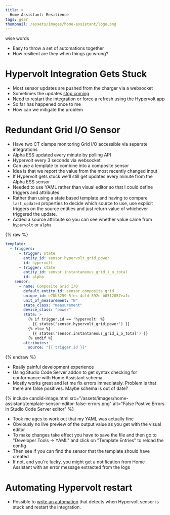 ```yaml
---
title: >
  Home Assistant: Resilience
tags: gear
thumbnail: /assets/images/home-assistant/logo.png
---
```


wise words
* Easy to throw a set of automations together
* How resilient are they when things go wrong?

# Hypervolt Integration Gets Stuck

* Most sensor updates are pushed from the charger via a websocket
* Sometimes the updates [stop coming](https://github.com/gndean/home-assistant-hypervolt-charger/issues/88)
* Need to restart the integration or force a refresh using the Hypervolt app
* So far has happened once to me
* How can we mitigate the problem

# Redundant Grid I/O Sensor

* Have two CT clamps monitoring Grid I/O accessible via separate integrations
* Alpha ESS updated every minute by polling API
* Hypervolt every 3 seconds via websocket
* Can use a template to combine into a composite sensor
* Idea is that we report the value from the most recently changed input
* If Hypervolt gets stuck we'll still get updates every minute from the Alpha ESS sensor
* Needed to use YAML rather than visual editor so that I could define triggers and attributes
* Rather than using a state based template and having to compare `last_updated` properties to decide which source to use, use explicit triggers on the source entities and just return value of whichever triggered the update.
* Added a source attribute so you can see whether value came from `hypervolt` or `alpha`

{% raw %}

```yaml
template:
  - triggers:
      - trigger: state
        entity_id: sensor.hypervolt_grid_power
        id: hypervolt
      - trigger: state
        entity_id: sensor.instantaneous_grid_i_o_total
        id: alpha
    sensor:
      - name: Composite Grid I/O
        default_entity_id: sensor.composite_grid
        unique_id: e78b3259-5fec-4cfd-892e-b8512057ea1c
        unit_of_measurement: "W"
        state_class: "measurement"
        device_class: "power"
        state: >
          {% if trigger.id == 'hypervolt' %}
            {{ states('sensor.hypervolt_grid_power') }}
          {% else %}
            {{ states('sensor.instantaneous_grid_i_o_total') }}
          {% endif %}
        attributes:
          source: "{{ trigger.id }}"
```

{% endraw %}

* Really painful development experience
* Using Studio Code Server addon to get syntax checking for conformance with Home Assistant schema
* Mostly works great and let me fix errors immediately. Problem is that there are false positives. Maybe schema is out of date?

{% include candid-image.html src="/assets/images/home-assistant/template-sensor-editor-false-errors.png" alt="False Postive Errors in Studio Code Server editor" %}

* Took me ages to work out that my YAML was actually fine
* Obviously no live preview of the output value as you get with the visual editor
* To make changes take effect you have to save the file and then go to "Developer Tools -> YAML" and click on "Template Entries" to reload the config
* Then see if you can find the sensor that the template should have created
* If not, and you're lucky, you might get a notification from Home Assistant with an error message extracted from the logs

# Automating Hypervolt restart

* Possible to [write an automation](https://github.com/gndean/home-assistant-hypervolt-charger/issues/92#issuecomment-2954067886) that detects when Hypervolt sensor is stuck and restart the integration.
